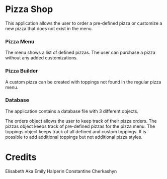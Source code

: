 # Pizza Shop

This application allows the user to order a pre-defined pizza or customize a new pizza that does not exist in the menu.

### Pizza Menu

The menu shows a list of defined pizzas. The user can purchase a pizza without any added customizations.

### Pizza Builder

A custom pizza can be created with toppings not found in the regular pizza menu.

### Database

The application contains a database file with 3 different objects.

The orders object allows the user to keep track of their pizza orders.
The pizzas object keeps track of pre-defined pizzas for the pizza menu.
The toppings object keeps track of all defined and custom toppings. It is possible to add additional toppings but not additional pizza styles.

# Credits

Elisabeth Aka
Emily Halperin
Constantine Cherkashyn
